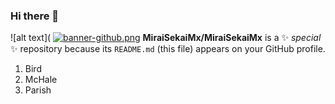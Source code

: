 ### Hi there 👋
![alt text](
[![banner-github.png](https://i.postimg.cc/fL0kysDd/banner-github.png)](https://postimg.cc/7GwqtpCP)
**MiraiSekaiMx/MiraiSekaiMx** is a ✨ _special_ ✨ repository because its `README.md` (this file) appears on your GitHub profile.

<ol>
<li>Bird</li>
<li>McHale</li>
<li>Parish</li>
</ol>






